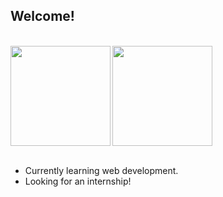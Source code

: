 ## Welcome!

<br>

<div>
  <img align="left" img height="160em" src="https://github-readme-stats.vercel.app/api?username=AnHoff&hide=issues,contribs&show_icons=true&theme=ayu-mirage&count_private=true"/>
  <img align="center" img height="160em" src="https://github-readme-stats.vercel.app/api/top-langs/?username=AnHoff&layout=compact&theme=ayu-mirage"/>
</div>

<br>

  - Currently learning web development.
  - Looking for an internship!
  

